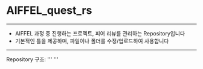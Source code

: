 # AIFFEL_quest_rs
---
- AIFFEL 과정 중 진행하는 프로젝트, 피어 리뷰를 관리하는 Repository입니다
- 기본적인 틀을 제공하며, 파일이나 폴더를 수정/업로드하여 사용합니다
---
Repository 구조:
'''
'''
